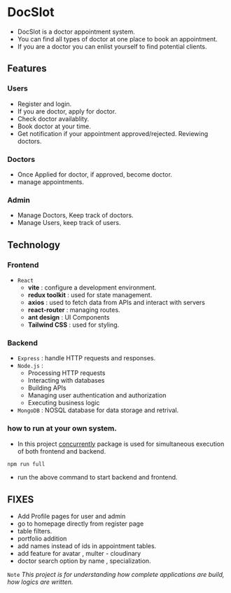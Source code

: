 # DocSlot

- DocSlot is a doctor appointment system.
- You can find all types of doctor at one place to book an appointment.
- If you are a doctor you can enlist yourself to find potential clients.

## Features

### Users

- Register and login.
- If you are doctor, apply for doctor.
- Check doctor availablity.
- Book doctor at your time.
- Get notification if your appointment approved/rejected.
 Reviewing doctors.

### Doctors

- Once Applied for doctor, if approved, become doctor.
- manage appointments.

### Admin

- Manage Doctors, Keep track of doctors.
- Manage Users, keep track of users.

## Technology

### Frontend

- `React`
  - **vite** :  configure a development environment.
  - **redux toolkit** : used for state management.
  - **axios** : used to fetch data from APIs and interact with servers
  - **react-router** : managing routes.
  - **ant design** : UI Components
  - **Tailwind CSS** : used for styling.


### Backend
- `Express` :  handle HTTP requests and responses.
- `Node.js` : 
    - Processing HTTP requests
    - Interacting with databases
    - Building APIs
    - Managing user authentication and authorization
    - Executing business logic
- `MongoDB` : NOSQL database for data storage and retrival.

### how to run at your own system.
* In this project [concurrently](https://www.npmjs.com/package/concurrently) package is used for simultaneous execution of both frontend and backend.
```bash
npm run full
```
* run the above command to start backend and frontend.


## FIXES
- Add Profile pages for user and admin
- go to homepage directly from register page
- table filters.
- portfolio addition
- add names instead of ids in appointment tables.
- add feature for avatar , multer - cloudinary
- doctor search option by name , specialization.





`Note` _This project is for understanding how complete applications are build, how logics are written._

